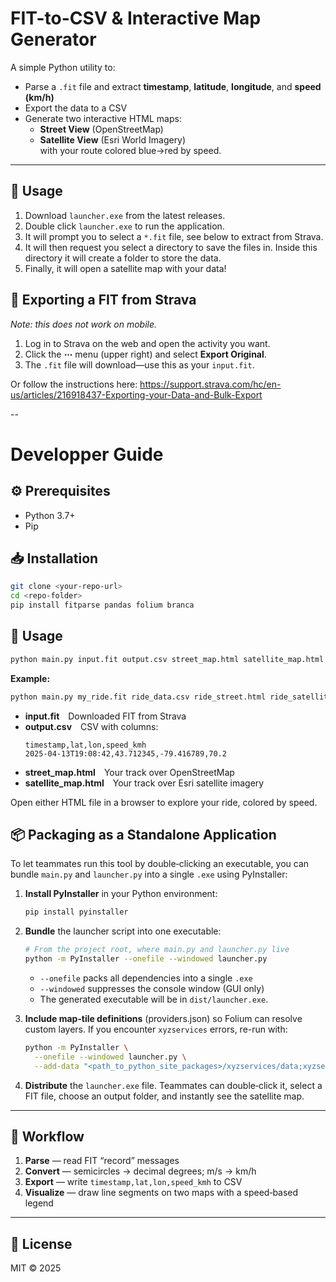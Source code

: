 # FIT-to-CSV & Interactive Map Generator

A simple Python utility to:

- Parse a `.fit` file and extract **timestamp**, **latitude**, **longitude**, and **speed (km/h)**  
- Export the data to a CSV  
- Generate two interactive HTML maps:
  - **Street View** (OpenStreetMap)  
  - **Satellite View** (Esri World Imagery)  
  with your route colored blue→red by speed.

---

## 🚀 Usage
1. Download `launcher.exe` from the latest releases.
2. Double click `launcher.exe` to run the application.
3. It will prompt you to select a `*.fit` file, see below to extract from Strava.
4. It will then request you select a directory to save the files in. Inside this directory it will create a folder to store the data.
5. Finally, it will open a satellite map with your data!

## 🚩 Exporting a FIT from Strava

*Note: this does not work on mobile.*

1. Log in to Strava on the web and open the activity you want.  
2. Click the **⋯** menu (upper right) and select **Export Original**.  
3. The `.fit` file will download—use this as your `input.fit`.

Or follow the instructions here: https://support.strava.com/hc/en-us/articles/216918437-Exporting-your-Data-and-Bulk-Export

--
# Developper Guide

## ⚙️ Prerequisites

- Python 3.7+  
- Pip  

## 📥 Installation

```bash
git clone <your-repo-url>
cd <repo-folder>
pip install fitparse pandas folium branca
```

## 🚀 Usage

```bash
python main.py input.fit output.csv street_map.html satellite_map.html
```

**Example:**

```bash
python main.py my_ride.fit ride_data.csv ride_street.html ride_satellite.html
```

- **input.fit** Downloaded FIT from Strava  
- **output.csv** CSV with columns:  
  ```
  timestamp,lat,lon,speed_kmh
  2025-04-13T19:08:42,43.712345,-79.416789,70.2
  ```  
- **street_map.html** Your track over OpenStreetMap  
- **satellite_map.html** Your track over Esri satellite imagery  

Open either HTML file in a browser to explore your ride, colored by speed.

## 📦 Packaging as a Standalone Application

To let teammates run this tool by double‑clicking an executable, you can bundle `main.py` and `launcher.py` into a single `.exe` using PyInstaller:

1. **Install PyInstaller** in your Python environment:
   ```bash
   pip install pyinstaller
   ```

2. **Bundle** the launcher script into one executable:
   ```bash
   # From the project root, where main.py and launcher.py live
   python -m PyInstaller --onefile --windowed launcher.py
   ```

   - `--onefile` packs all dependencies into a single `.exe`  
   - `--windowed` suppresses the console window (GUI only)  
   - The generated executable will be in `dist/launcher.exe`.

3. **Include map‑tile definitions** (providers.json) so Folium can resolve custom layers. If you encounter `xyzservices` errors, re-run with:
   ```bash
   python -m PyInstaller \
     --onefile --windowed launcher.py \
     --add-data "<path_to_python_site_packages>/xyzservices/data;xyzservices/data"
   ```

4. **Distribute** the `launcher.exe` file. Teammates can double‑click it, select a FIT file, choose an output folder, and instantly see the satellite map.

---

## 🔄 Workflow

1. **Parse** — read FIT “record” messages  
2. **Convert** — semicircles → decimal degrees; m/s → km/h  
3. **Export** — write `timestamp,lat,lon,speed_kmh` to CSV  
4. **Visualize** — draw line segments on two maps with a speed‑based legend  

---

## 📝 License

MIT © 2025

